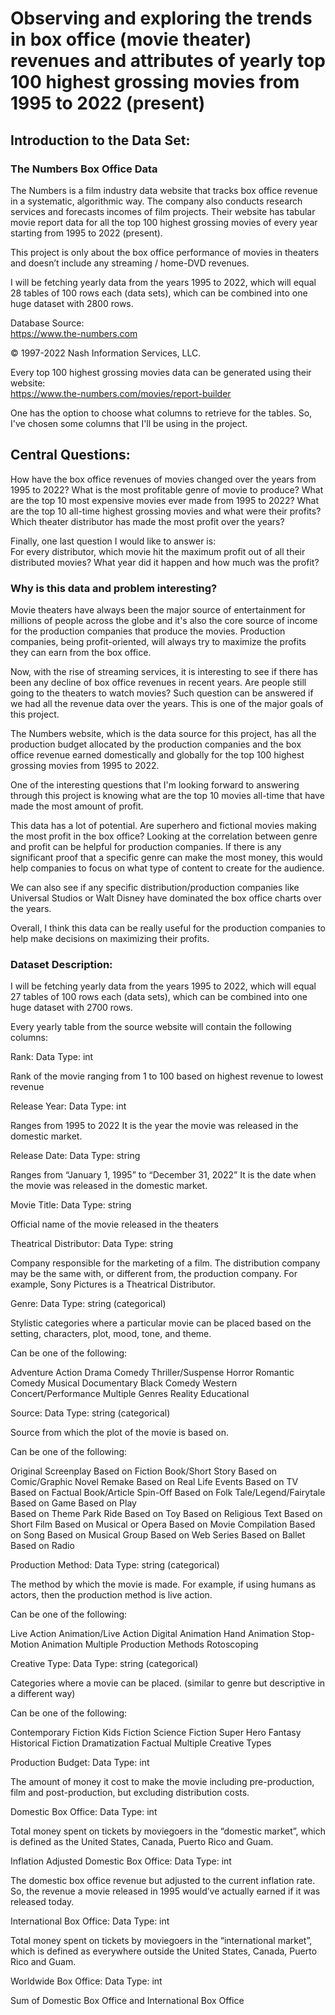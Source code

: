 # Observing and exploring the trends in box office (movie theater) revenues and attributes of yearly top 100 highest grossing movies from 1995 to 2022 (present)

## Introduction to the Data Set:
### The Numbers Box Office Data

The Numbers is a film industry data website that tracks box office revenue in a systematic, algorithmic way. The company also conducts research services and forecasts incomes of film projects. Their website has tabular movie report data for all the top 100 highest grossing movies of every year starting from 1995 to 2022 (present). <br>

This project is only about the box office performance of movies in theaters and doesn’t include any streaming / home-DVD revenues. <br>

I will be fetching yearly data from the years 1995 to 2022, which will equal 28 tables of 100 rows each (data sets), which can be combined into one huge dataset with 2800 rows. <br>

Database Source: <br>
https://www.the-numbers.com  <br>

© 1997-2022 Nash Information Services, LLC. <br>

Every top 100 highest grossing movies data can be generated using their website: <br>
https://www.the-numbers.com/movies/report-builder <br>

One has the option to choose what columns to retrieve for the tables. So, I've chosen some columns that I'll be using in the project.

## Central Questions:
How have the box office revenues of movies changed over the years from 1995 to 2022? What is the most profitable genre of movie to produce? What are the top 10 most expensive movies ever made from 1995 to 2022? What are the top 10 all-time highest grossing movies and what were their profits? Which theater distributor has made the most profit over the years? 

Finally, one last question I would like to answer is: <br>For every distributor, which movie hit the maximum profit out of all their distributed movies? What year did it happen and how much was the profit?

### Why is this data and problem interesting?

Movie theaters have always been the major source of entertainment for millions of people across the globe and it's also the core source of income for the production companies that produce the movies. Production companies, being profit-oriented, will always try to maximize the profits they can earn from the box office. <br>

Now, with the rise of streaming services, it is interesting to see if there has been any decline of box office revenues in recent years. Are people still going to the theaters to watch movies? Such question can be answered if we had all the revenue data over the years. This is one of the major goals of this project. <br>

The Numbers website, which is the data source for this project, has all the production budget allocated by the production companies and the box office revenue earned domestically and globally for the top 100 highest grossing movies from 1995 to 2022. <br>

One of the interesting questions that I'm looking forward to answering through this project is knowing what are the top 10 movies all-time that have made the most amount of profit.  <br>

This data has a lot of potential. Are superhero and fictional movies making the most profit in the box office? Looking at the correlation between genre and profit can be helpful for production companies. If there is any significant proof that a specific genre can make the most money, this would help companies to focus on what type of content to create for the audience. <br>

We can also see if any specific distribution/production companies like Universal Studios or Walt Disney have dominated the box office charts over the years.  <br>

Overall, I think this data can be really useful for the production companies to help make decisions on maximizing their profits. <br>

### Dataset Description:

I will be fetching yearly data from the years 1995 to 2022, which will equal 27 tables of 100 rows each (data sets), which can be combined into one huge dataset with 2700 rows.

Every yearly table from the source website will contain the following columns:
 
Rank:
Data Type: int

Rank of the movie ranging from 1 to 100 based on highest revenue to lowest revenue

Release Year:
Data Type: int

Ranges from 1995 to 2022
It is the year the movie was released in the domestic market.

Release Date:
Data Type: string

Ranges from “January 1, 1995” to “December 31, 2022”
It is the date when the movie was released in the domestic market.

Movie Title:
Data Type: string

Official name of the movie released in the theaters

Theatrical Distributor:
Data Type: string

Company responsible for the marketing of a film. The distribution company may be the same with, or different from, the production company. For example, Sony Pictures is a Theatrical Distributor.

Genre:
Data Type: string (categorical)

Stylistic categories where a particular movie can be placed based on the setting, characters, plot, mood, tone, and theme.

Can be one of the following:

Adventure
Action
Drama
Comedy
Thriller/Suspense
Horror
Romantic Comedy
Musical
Documentary
Black Comedy
Western
Concert/Performance
Multiple Genres
Reality
Educational

Source:
Data Type: string (categorical)

Source from which the plot of the movie is based on.

Can be one of the following:

Original Screenplay
Based on Fiction Book/Short Story
Based on Comic/Graphic Novel
Remake
Based on Real Life Events
Based on TV
Based on Factual Book/Article
Spin-Off
Based on Folk Tale/Legend/Fairytale
Based on Game
Based on Play	
Based on Theme Park Ride
Based on Toy
Based on Religious Text
Based on Short Film
Based on Musical or Opera
Based on Movie
Compilation
Based on Song
Based on Musical Group
Based on Web Series	
Based on Ballet
Based on Radio

Production Method:
Data Type: string (categorical)

The method by which the movie is made. For example, if using humans as actors, then the production method is live action.

Can be one of the following:

Live Action
Animation/Live Action
Digital Animation
Hand Animation
Stop-Motion Animation
Multiple Production Methods
Rotoscoping


Creative Type:
Data Type: string (categorical)

Categories where a movie can be placed. (similar to genre but descriptive in a different way)

Can be one of the following:

Contemporary Fiction
Kids Fiction
Science Fiction
Super Hero
Fantasy
Historical Fiction
Dramatization
Factual
Multiple Creative Types

Production Budget:
Data Type: int

The amount of money it cost to make the movie including pre-production, film and post-production, but excluding distribution costs.

Domestic Box Office: 
Data Type: int

Total money spent on tickets by moviegoers in the “domestic market”, which is defined as the United States, Canada, Puerto Rico and Guam.

Inflation Adjusted Domestic Box Office:
Data Type: int

The domestic box office revenue but adjusted to the current inflation rate. So, the revenue a movie released in 1995 would’ve actually earned if it was released today.

International Box Office: 
Data Type: int

Total money spent on tickets by moviegoers in the “international market”, which is defined as everywhere outside the United States, Canada, Puerto Rico and Guam.

Worldwide Box Office: 
Data Type: int

Sum of Domestic Box Office and International Box Office


